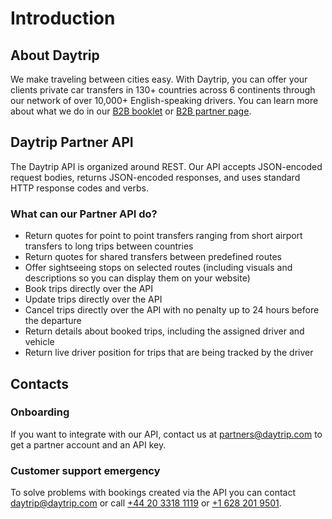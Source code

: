 # Introduction

## About Daytrip

We make traveling between cities easy. With Daytrip, you can offer your clients private car transfers in 130+ countries across 6 continents through our network of over 10,000+ English-speaking drivers. You can learn more about what we do in our [B2B booklet](https://drive.google.com/file/d/1U06-qDCHWfGKtbBVPfgaiu6FGGwbQQpc/view) or [B2B partner page](https://partners.daytrip.com/).

## Daytrip Partner API

The Daytrip API is organized around REST. Our API accepts JSON-encoded request bodies, returns JSON-encoded responses, and uses standard HTTP response codes and verbs.

### What can our Partner API do?

- Return quotes for point to point transfers ranging from short airport transfers to long trips between countries
- Return quotes for shared transfers between predefined routes
- Offer sightseeing stops on selected routes (including visuals and descriptions so you can display them on your website)
- Book trips directly over the API
- Update trips directly over the API
- Cancel trips directly over the API with no penalty up to 24 hours before the departure
- Return details about booked trips, including the assigned driver and vehicle
- Return live driver position for trips that are being tracked by the driver

## Contacts

### Onboarding

If you want to integrate with our API, contact us at <partners@daytrip.com> to get a partner account and an API key.

### Customer support emergency

To solve problems with bookings created via the API you can contact <daytrip@daytrip.com> or call [+44 20 3318 1119](tel:+442033181119) or [+1 628 201 9501](tel:+16282019501).
